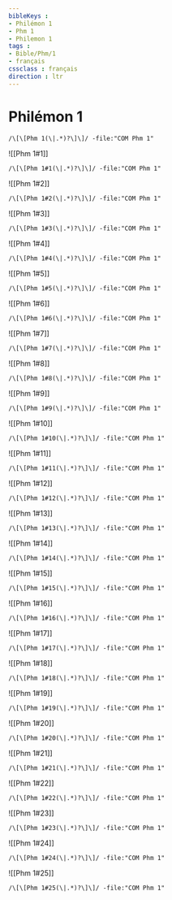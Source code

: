 ```yaml
---
bibleKeys : 
- Philémon 1
- Phm 1
- Philemon 1
tags : 
- Bible/Phm/1
- français
cssclass : français
direction : ltr
---
```


# Philémon 1

```query
/\[\[Phm 1(\|.*)?\]\]/ -file:"COM Phm 1"
```



![[Phm 1#1]]

```query
/\[\[Phm 1#1(\|.*)?\]\]/ -file:"COM Phm 1"
```

![[Phm 1#2]]

```query
/\[\[Phm 1#2(\|.*)?\]\]/ -file:"COM Phm 1"
```

![[Phm 1#3]]

```query
/\[\[Phm 1#3(\|.*)?\]\]/ -file:"COM Phm 1"
```

![[Phm 1#4]]

```query
/\[\[Phm 1#4(\|.*)?\]\]/ -file:"COM Phm 1"
```

![[Phm 1#5]]

```query
/\[\[Phm 1#5(\|.*)?\]\]/ -file:"COM Phm 1"
```

![[Phm 1#6]]

```query
/\[\[Phm 1#6(\|.*)?\]\]/ -file:"COM Phm 1"
```

![[Phm 1#7]]

```query
/\[\[Phm 1#7(\|.*)?\]\]/ -file:"COM Phm 1"
```

![[Phm 1#8]]

```query
/\[\[Phm 1#8(\|.*)?\]\]/ -file:"COM Phm 1"
```

![[Phm 1#9]]

```query
/\[\[Phm 1#9(\|.*)?\]\]/ -file:"COM Phm 1"
```

![[Phm 1#10]]

```query
/\[\[Phm 1#10(\|.*)?\]\]/ -file:"COM Phm 1"
```

![[Phm 1#11]]

```query
/\[\[Phm 1#11(\|.*)?\]\]/ -file:"COM Phm 1"
```

![[Phm 1#12]]

```query
/\[\[Phm 1#12(\|.*)?\]\]/ -file:"COM Phm 1"
```

![[Phm 1#13]]

```query
/\[\[Phm 1#13(\|.*)?\]\]/ -file:"COM Phm 1"
```

![[Phm 1#14]]

```query
/\[\[Phm 1#14(\|.*)?\]\]/ -file:"COM Phm 1"
```

![[Phm 1#15]]

```query
/\[\[Phm 1#15(\|.*)?\]\]/ -file:"COM Phm 1"
```

![[Phm 1#16]]

```query
/\[\[Phm 1#16(\|.*)?\]\]/ -file:"COM Phm 1"
```

![[Phm 1#17]]

```query
/\[\[Phm 1#17(\|.*)?\]\]/ -file:"COM Phm 1"
```

![[Phm 1#18]]

```query
/\[\[Phm 1#18(\|.*)?\]\]/ -file:"COM Phm 1"
```

![[Phm 1#19]]

```query
/\[\[Phm 1#19(\|.*)?\]\]/ -file:"COM Phm 1"
```

![[Phm 1#20]]

```query
/\[\[Phm 1#20(\|.*)?\]\]/ -file:"COM Phm 1"
```

![[Phm 1#21]]

```query
/\[\[Phm 1#21(\|.*)?\]\]/ -file:"COM Phm 1"
```

![[Phm 1#22]]

```query
/\[\[Phm 1#22(\|.*)?\]\]/ -file:"COM Phm 1"
```

![[Phm 1#23]]

```query
/\[\[Phm 1#23(\|.*)?\]\]/ -file:"COM Phm 1"
```

![[Phm 1#24]]

```query
/\[\[Phm 1#24(\|.*)?\]\]/ -file:"COM Phm 1"
```

![[Phm 1#25]]

```query
/\[\[Phm 1#25(\|.*)?\]\]/ -file:"COM Phm 1"
```

